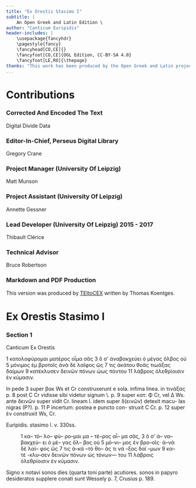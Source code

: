 ```yaml
---
title: "Ex Orestis Stasimo I"
subtitle: |
	An Open Greek and Latin Edition \ 
author: "Canticum Euripidis"
header-includes: | 
	\usepackage{fancyhdr}
	\pagestyle{fancy}
	\fancyhead[CO,CE]{}
	\fancyfoot[CO,CE]{OGL Edition, CC-BY-SA 4.0}
	\fancyfoot[LE,RO]{\thepage}
thanks: "This work has been produced by the Open Greek and Latin project through the help of volunteers. See contributions for details."
...
```


# Contributions


### Corrected And Encoded The Text

Digital Divide Data  
  
### Editor-In-Chief, Perseus Digital Library

Gregory Crane  
  
### Project Manager (University Of Leipzig)

Matt Munson  
  
### Project Assistant (University Of Leipzig)

Annette Gessner  
  
### Lead Developer (University Of Leipzig) 2015 - 2017

Thibault Clérice  
  
### Technical Advisor

Bruce Robertson  
  
### Markdown and PDF Production

This version was produced by [TEItoCEX](https://github.com/ThomasK81/TEItoCEX) written by Thomas Koentges.

# Ex Orestis Stasimo I

### Section 1

<pb n="430"/>
<head>Canticum
Ex Orestis</head>
<p>1 κατολοφύρομαι ματέρος οἷμα σᾶς
3 ὅ σ’ ἀναβακχεύει ὁ μέγας ὄλβος οὐ
5 μόνιμος ἐμ βροτοῖς  ἀνὰ δὲ λαῖφος ὥς
7 τις ἀκάτου θοᾶς τιωάξας δαίμων
9 κατέκλυσεν δεινῶν πόνων ὡως πόντου
11 λάβροις ὀλεθρίοισιν ἐν κύμασιν.</p>
<note type="footnote">ln pede 3 super βακ Ws et Cr construxerunt e sola.
infima linea. in τινάξας p. 8 post C Cr vidisse sibi videtur
signum \. p. 9 super κατ: Φ Cr, vel Δ Ws. ante δεινῶν
super vidit Cr. lineam l. idem super δ(εινῶν) detexit macu-
las nigras (P?). p. 11 P incertum: postea e puncto con-
struxit C Cr. p. 12 super ἐν construxit Ws, Cr.</note>

 <pb n="431"/>
<p>Euripidis.
stasimo l. v. 330ss.</p>
<figure>
	<graphic url="https://babel.hathitrust.org/cgi/pt?id=hvd.32044040570293;view=1up;seq=529"/>
	<figDesc>1 κα– τὸ– λο– φύ– ρο–μαι μα – τέ–ρος αἷ– μα σᾶς,
			3 ὅ σ’ ἀ– να– βακχεύ– ει ὁ μέ– γας ὄλ– βος οὐ
			5 μό–νι– μος ἑν βρο–οῖς· ἀ–νὰ δὲ λαὶ– φος ὥς
			7 τις ἀ–κά –τὸ θο– ᾶς τι νά –ξας δαί –μων
			9 κα– τέ -κλυ–σεν δεινῶν πόνων ὡς τόνων— του
			11 λάβροις ὀλεθρίοισιν ἐν κύμασιν.</figDesc>
</figure>
<note type="footnote">Signo x notavi sonos dies (quarta toni parte) acutiores.
sonos in papyro desideratos supplere conati sunt Wessely
p. 7, Crusius p. 189.</note>

